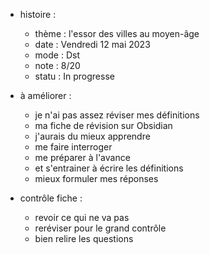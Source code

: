 
- histoire :
	- thème :  l'essor des villes au moyen-âge
	- date : Vendredi 12 mai 2023
	- mode : Dst
	- note : 8/20
	- statu : In progresse

- à améliorer : 
	- je n'ai pas assez réviser mes définitions 
	- ma fiche de révision sur Obsidian 
	- j'aurais du mieux apprendre 
	- me faire interroger 
	-  me préparer à l'avance
	- et s'entrainer à écrire les définitions
	- mieux formuler mes réponses

- contrôle fiche : 
	- revoir ce qui ne va pas 
	- reréviser pour le grand contrôle
	- bien relire les questions
 



